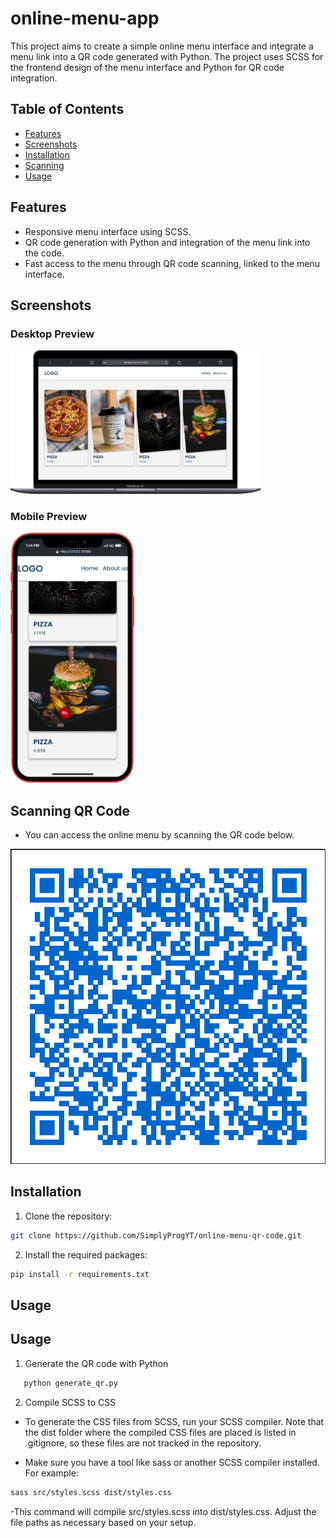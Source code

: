 # online-menu-app

This project aims to create a simple online menu interface and integrate a menu link into a QR code generated with Python. The project uses SCSS for the frontend design of the menu interface and Python for QR code integration.

## Table of Contents

- [Features](#features)
- [Screenshots](#screenshots)
- [Installation](#installation)
- [Scanning](#scanning)
- [Usage](#usage)

## Features

- Responsive menu interface using SCSS.
- QR code generation with Python and integration of the menu link into the code.
- Fast access to the menu through QR code scanning, linked to the menu interface.

## Screenshots

### Desktop Preview

<img src='./screenshots/desktop-preview.png' width='400' height='auto'/>

### Mobile Preview

<img src='./screenshots/mobile-preview.png' width='auto' height='400'/>

## Scanning QR Code

- You can access the online menu by scanning the QR code below.

<img src='./qr_code.png' width='550' height='auto'/>

## Installation

1. Clone the repository:

```bash
git clone https://github.com/SimplyProgYT/online-menu-qr-code.git
```

2. Install the required packages:

```bash
pip install -r requirements.txt
```

## Usage

## Usage

1. Generate the QR code with Python

```bash
   python generate_qr.py
```

2. Compile SCSS to CSS

- To generate the CSS files from SCSS, run your SCSS compiler. Note that the dist folder where the compiled CSS files are placed is listed in .gitignore, so these files are not tracked in the repository.

- Make sure you have a tool like sass or another SCSS compiler installed. For example:

```bash
sass src/styles.scss dist/styles.css
```

-This command will compile src/styles.scss into dist/styles.css. Adjust the file paths as necessary based on your setup.